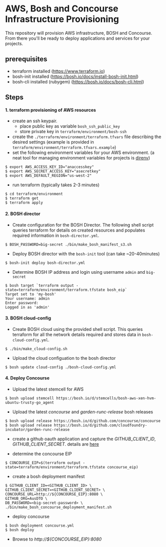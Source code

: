 # AWS, Bosh and Concourse Infrastructure Provisioning
This repository will provision AWS infrastructure, BOSH and Concourse.  From there you'll be ready to deploy applications and services for your projects.

## prerequisites
- terraform installed (https://www.terraform.io)
- bosh-init installed (https://bosh.io/docs/install-bosh-init.html)
- bosh-cli installed (rubygem) (https://bosh.io/docs/bosh-cli.html)


## Steps
#### 1. terraform provisioning of AWS resources
- create an ssh keypair.
  - place public key as variable `bosh_ssh_public_key`
  - store private key in `terraform/environment/bosh-ssh`
- create the `./terraform/environment/terraform.tfvars` file describing the desired settings (example is provided in `terraform/environment/terraform.tfvars.example`)
- set the following environment variables for your AWS environment. (a neat tool for managing environment variables for projects is [direnv](http://direnv.net/))

```
$ export AWS_ACCESS_KEY_ID="anaccesskey"
$ export AWS_SECRET_ACCESS_KEY="asecretkey"
$ export AWS_DEFAULT_REGION="us-west-2"
```
- run terraform (typically takes 2-3 minutes)

```
$ cd terraform/environment
$ terraform get
$ terraform apply
```

#### 2. BOSH director
- Create configuration for the BOSH Director.  The following shell script queries terraform for details on created resources and populates required information in `bosh-director.yml`.

```
$ BOSH_PASSWORD=big-secret ./bin/make_bosh_manifest_s3.sh
```
- Deploy BOSH director with the `bosh-init` tool (can take ~20-40minutes)

```
$ bosh-init deploy bosh-director.yml
```
- Determine BOSH IP address and login using username `admin` and `big-secret`

```
$ bosh target `terraform output -state=terraform/environment/terraform.tfstate bosh_eip`
Target set to 'my-bosh'
Your username: admin
Enter password:
Logged in as 'admin'
```

#### 3. BOSH cloud-config
- Create BOSH cloud using the provided shell script.  This queries terraform for all the network details required and stores data in `bosh-cloud-config.yml`.

```
$ ./bin/make_cloud-config.sh
```
- Upload the cloud configuation to the bosh director

```
$ bosh update cloud-config ./bosh-cloud-config.yml
```


#### 4. Deploy Concourse

- Upload the latest stemcell for AWS

```
$ bosh upload stemcell https://bosh.io/d/stemcells/bosh-aws-xen-hvm-ubuntu-trusty-go_agent
```

- Upload the latest *concourse* and *garden-runc-release* bosh releases

```
$ bosh upload release https://bosh.io/d/github.com/concourse/concourse
$ bosh upload release https://bosh.io/d/github.com/cloudfoundry-incubator/garden-runc-release
```

- create a github oauth application and capture the *GITHUB_CLIENT_ID*, *GITHUB_CLIENT_SECRET*.  details are [here](http://concourse.ci/authentication.html)

- determine the concourse EIP

```
$ CONCOURSE_EIP=$(terraform output -state=terraform/environment/terraform.tfstate concourse_eip)
```
 - create a bosh deployment manifest

```
$ GITHUB_CLIENT_ID=<GITHUB_CLIENT_ID> \
GITHUB_CLIENT_SECRET=<GITHUB_CLIENT_SECRET> \
CONCOURSE_URL=http://${CONCOURSE_EIP}:8080 \
GITHUB_ORG=AusDTO \
DB_PASSWORD=<big-secret-password> \
./bin/make_bosh_concourse_deployment_manifest.sh
```
- deploy concourse

```
$ bosh deployment concourse.yml
$ bosh deploy
```

- Browse to *http://${CONCOURSE_EIP}:8080*
